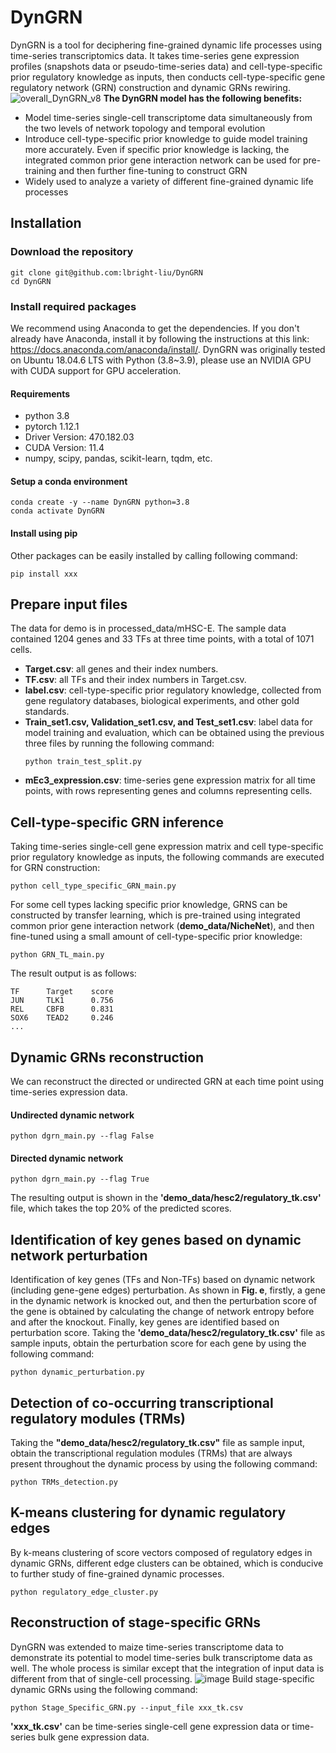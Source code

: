 # DynGRN
DynGRN is a tool for deciphering fine-grained dynamic life processes using time-series transcriptomics data. It takes time-series gene expression profiles (snapshots data or pseudo-time-series data) and cell-type-specific prior regulatory knowledge as inputs, then conducts cell-type-specific gene regulatory network (GRN) construction and dynamic GRNs rewiring. 
![overall_DynGRN_v8](https://github.com/lbright-liu/DynGRN/assets/96679804/fe1b1d21-668f-4c3d-b7c2-accc50197767)
**The DynGRN model has the following benefits:**
* Model time-series single-cell transcriptome data simultaneously from the two levels of network topology and temporal evolution
* Introduce cell-type-specific prior knowledge to guide model training more accurately. Even if specific prior knowledge is lacking, the integrated common prior gene interaction network can be used for pre-training and then further fine-tuning to construct GRN
* Widely used to analyze a variety of different fine-grained dynamic life processes

## Installation
### Download the repository
```shell
git clone git@github.com:lbright-liu/DynGRN
cd DynGRN
```
### Install required packages
We recommend using Anaconda to get the dependencies. If you don't already have Anaconda, install it by following the instructions at this link: https://docs.anaconda.com/anaconda/install/. DynGRN was originally tested on Ubuntu 18.04.6 LTS with Python (3.8~3.9), please use an NVIDIA GPU with CUDA support for GPU acceleration.
#### Requirements
* python 3.8
* pytorch 1.12.1
* Driver Version: 470.182.03
* CUDA Version: 11.4
* numpy, scipy, pandas, scikit-learn, tqdm, etc.

#### Setup a conda environment
```shell
conda create -y --name DynGRN python=3.8
conda activate DynGRN
```
#### Install using pip
Other packages can be easily installed by calling following command:
```shell
pip install xxx
```
## Prepare input files
The data for demo is in processed_data/mHSC-E. The sample data contained 1204 genes and 33 TFs at three time points, with a total of 1071 cells.
* **Target.csv**: all genes and their index numbers.
* **TF.csv**: all TFs and their index numbers in Target.csv.
* **label.csv**: cell-type-specific prior regulatory knowledge, collected from gene regulatory databases, biological experiments, and other gold standards.
* **Train_set1.csv, Validation_set1.csv, and Test_set1.csv**: label data for model training and evaluation, which can be obtained using the previous three files by running the following command:
  ```shell
  python train_test_split.py
  ```
* **mEc3_expression.csv**: time-series gene expression matrix for all time points, with rows representing genes and columns representing cells.

## Cell-type-specific GRN inference
Taking time-series single-cell gene expression matrix and cell type-specific prior regulatory knowledge as inputs, the following commands are executed for GRN construction:
```shell
python cell_type_specific_GRN_main.py
```
For some cell types lacking specific prior knowledge, GRNS can be constructed by transfer learning, which is pre-trained using integrated common prior gene interaction network (**demo_data/NicheNet**), and then fine-tuned using a small amount of cell-type-specific prior knowledge:
```shell
python GRN_TL_main.py
```
The result output is as follows:

```
TF      Target    score
JUN     TLK1      0.756
REL     CBFB      0.831
SOX6    TEAD2     0.246
...
```
## Dynamic GRNs reconstruction
We can reconstruct the directed or undirected GRN at each time point using time-series expression data.
#### Undirected dynamic network
```shell
python dgrn_main.py --flag False
```
#### Directed dynamic network
```shell
python dgrn_main.py --flag True
```
The resulting output is shown in the **'demo_data/hesc2/regulatory_tk.csv'** file, which takes the top 20% of the predicted scores.

## Identification of key genes based on dynamic network perturbation
Identification of key genes (TFs and Non-TFs) based on dynamic network (including gene-gene edges) perturbation. As shown in **Fig. e**, firstly, a gene in the dynamic network is knocked out, and then the perturbation score of the gene is obtained by calculating the change of network entropy before and after the knockout. Finally, key genes are identified based on perturbation score.
Taking the **'demo_data/hesc2/regulatory_tk.csv'** file as sample inputs, obtain the perturbation score for each gene by using the following command:
```shell
python dynamic_perturbation.py
```
## Detection of co-occurring transcriptional regulatory modules (TRMs)
Taking the **"demo_data/hesc2/regulatory_tk.csv"** file as sample input, obtain the transcriptional regulation modules (TRMs) that are always present throughout the dynamic process by using the following command:
```shell
python TRMs_detection.py
```
## K-means clustering for dynamic regulatory edges
By k-means clustering of score vectors composed of regulatory edges in dynamic GRNs, different edge clusters can be obtained, which is conducive to further study of fine-grained dynamic processes.
```shell
python regulatory_edge_cluster.py
```
## Reconstruction of stage-specific GRNs
DynGRN was extended to maize time-series transcriptome data to demonstrate its potential to model time-series bulk transcriptome data as well. The whole process is similar except that the integration of input data is different from that of single-cell processing.
![image](https://github.com/lbright-liu/DynGRN/assets/96679804/34c2b86a-ac1f-4238-adb9-79c5bb55648d)
Build stage-specific dynamic GRNs using the following command:
```shell
python Stage_Specific_GRN.py --input_file xxx_tk.csv
```
**'xxx_tk.csv'** can be time-series single-cell gene expression data or time-series bulk gene expression data.



